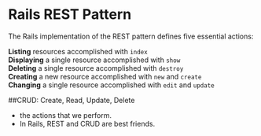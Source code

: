 # Rails REST Pattern

The Rails implementation of the REST pattern defines five essential actions:

**Listing** resources accomplished with `index`<br>
**Displaying** a single resource accomplished with `show`<br>
**Deleting** a single resource accomplished with `destroy`<br>
**Creating** a new resource accomplished with `new` and `create`<br>
**Changing** a single resource accomplished with `edit` and `update`

##CRUD: Create, Read, Update, Delete
- the actions that we perform.
- In Rails, REST and CRUD are best friends.
